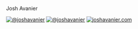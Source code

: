 Josh Avanier

[![@joshavanier](https://joshavanier.github.io/badges/github.svg)](https://github.com/joshavanier) [![@joshavanier](https://joshavanier.github.io/badges/twitter.svg)](https://twitter.com/joshavanier) [![joshavanier.com](https://joshavanier.github.io/badges/website.svg)](https://joshavanier.com)
